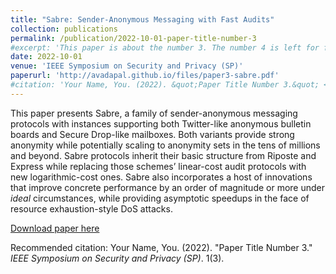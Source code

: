 ```yaml
---
title: "Sabre: Sender-Anonymous Messaging with Fast Audits"
collection: publications
permalink: /publication/2022-10-01-paper-title-number-3
#excerpt: 'This paper is about the number 3. The number 4 is left for future work.'
date: 2022-10-01
venue: 'IEEE Symposium on Security and Privacy (SP)'
paperurl: 'http://avadapal.github.io/files/paper3-sabre.pdf'
#citation: 'Your Name, You. (2022). &quot;Paper Title Number 3.&quot; <i>IEEE Symposium on Security and Privacy (SP)</i>. 1(3).'
---
```

This paper presents Sabre, a family of sender-anonymous messaging protocols with instances supporting both Twitter-like anonymous bulletin boards and Secure Drop-like mailboxes. Both variants provide strong anonymity while potentially scaling to anonymity sets in the tens of millions and beyond. Sabre protocols inherit their basic structure from Riposte and Express while replacing those schemes’ linear-cost audit protocols with new logarithmic-cost ones. Sabre also incorporates a host of innovations that improve concrete performance by an order of magnitude or more under _ideal_ circumstances, while providing asymptotic speedups in the face of resource exhaustion-style DoS attacks.

[Download paper here](http://avadapal.github.io/files/paper3-sabre.pdf) 

Recommended citation: Your Name, You. (2022). "Paper Title Number 3." <i>IEEE Symposium on Security and Privacy (SP)</i>. 1(3).
